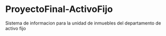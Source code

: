 # ProyectoFinal-ActivoFijo
Sistema de informacion para la unidad de inmuebles del departamento de activo fijo
